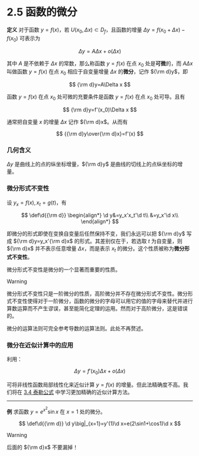 # 2.5 函数的微分

**定义** 对于函数 $y=f(x)$，若 $U(x_0,\Delta x)\subset D_f$，且函数的增量 $\Delta y=f(x_0+\Delta x)-f(x_0)$ 可表示为

$$
\Delta y=A\Delta x+o(\Delta x)
$$

其中 $A$ 是不依赖于 $\Delta x$ 的常数，那么称函数 $y=f(x)$ 在点 $x_0$ 处是**可微**的，而 $A\Delta x$ 叫做函数 $y=f(x)$ 在点 $x_0$ 相应于自变量增量 $\Delta x$ 的**微分**，记作 ${\rm d}y$，即

$$
{\rm d}y=A\Delta x
$$

函数 $y=f(x)$ 在点 $x_0$ 处可微的充要条件是函数 $y=f(x)$ 在点 $x_0$ 处可导。且有

$$
{\rm d}y=f'(x_0)\Delta x
$$

通常把自变量 $x$ 的增量 $\Delta x$ 记作 ${\rm d}x$。从而有

$$
{{\rm d}y\over{\rm d}x}=f'(x)
$$

### 几何含义

$\Delta y$ 是曲线上的点的纵坐标增量，${\rm d}y$ 是曲线的切线上的点纵坐标的增量。

### 微分形式不变性

设 $y_x=f(x),x_t=g(t)$，有

$$
\def\d{{\rm d}}
\begin{align*}
\d y&=y_x'x_t'\d t\\
&=y_x'\d x\\
\end{align*}
$$

即微分的形式即使在变换自变量后任然保持不变，我们永远可以把 ${\rm d}y$ 写成 ${\rm d}y=y_x'{\rm d}x$ 的形式。其差别仅在于，若选取 $t$ 为自变量，则 ${\rm d}x$ 并不表示任意增量 $\Delta x$，而是表示 $x_t$ 的微分。这个性质被称为**微分形式不变性**。

微分形式不变性是微分的一个显著而重要的性质。

> [!warning]
>
> 微分形式不变性只是一阶微分的性质，高阶微分并不存在微分形式不变性。微分形式不变性使得对于一阶微分，函数的微分的字母可以用它的值的字母来替代并进行算数运算而不产生谬误，甚至能简化定理的运用。然而对于高阶微分，这是错误的。

微分的运算法则可完全参考导数的运算法则。此处不再赘述。

### 微分在近似计算中的应用

利用：

$$
\Delta y=f'(x_0)\Delta x+o(\Delta x)
$$

可将非线性函数局部线性化来近似计算 $y=f(x)$ 的增量。但此法精确度不高。我们将在 [3.4 泰勒公式](../3%20导数的应用/3.4%20泰勒公式) 中学习更加精确的近似计算方法。

---

**例** 求函数 $y=e^{x^2}\sin x$ 在 $x=1$ 处的微分。

$$
\def\d{{\rm d}}
\d y\big|_{x=1}=y'(1)\d x=e(2\sin1+\cos1)\d x
$$

> [!warning]
>
> 后面的 ${\rm d}x$ 不要漏掉！

